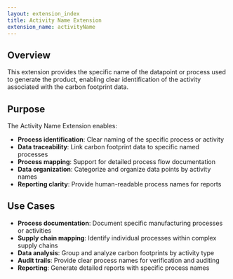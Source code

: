 ```yaml
---
layout: extension_index
title: Activity Name Extension
extension_name: activityName
---
```

## Overview
This extension provides the specific name of the datapoint or process used to generate the product, enabling clear identification of the activity associated with the carbon footprint data.

## Purpose

The Activity Name Extension enables:
- **Process identification**: Clear naming of the specific process or activity
- **Data traceability**: Link carbon footprint data to specific named processes
- **Process mapping**: Support for detailed process flow documentation
- **Data organization**: Categorize and organize data points by activity names
- **Reporting clarity**: Provide human-readable process names for reports

## Use Cases

- **Process documentation**: Document specific manufacturing processes or activities
- **Supply chain mapping**: Identify individual processes within complex supply chains
- **Data analysis**: Group and analyze carbon footprints by activity type
- **Audit trails**: Provide clear process names for verification and auditing
- **Reporting**: Generate detailed reports with specific process names